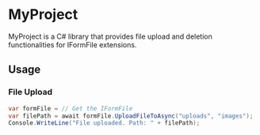 # MyProject

MyProject is a C# library that provides file upload and deletion functionalities for IFormFile extensions.

## Usage

### File Upload

```csharp
var formFile = // Get the IFormFile
var filePath = await formFile.UploadFileToAsync("uploads", "images");
Console.WriteLine("File uploaded. Path: " + filePath);
